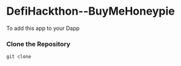 # DefiHackthon--BuyMeHoneypie

To add this app to your Dapp 
### Clone the Repository

```
git clone 
```

